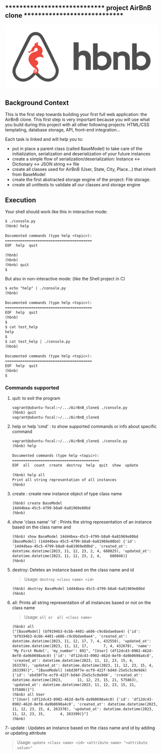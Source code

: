 ## **************************** project AirBnB clone ****************************
![logo project Hbnb.](https://github.com/dev-tch/AirBnB_clone/blob/main/pictures/hbnb_logo.png)


## Background Context
This is the first step towards building your first full web application: the AirBnB clone. This first step is very important because you will use what you build during this project with all other following projects: HTML/CSS templating, database storage, API, front-end integration…

Each task is linked and will help you to:

- put in place a parent class (called BaseModel) to take care of the initialization, serialization and deserialization of your future instances
- create a simple flow of serialization/deserialization: Instance <-> Dictionary <-> JSON string <-> file
- create all classes used for AirBnB (User, State, City, Place…) that inherit from BaseModel
- create the first abstracted storage engine of the project: File storage.
- create all unittests to validate all our classes and storage engine

## Execution
Your shell should work like this in interactive mode:
````
$ ./console.py
(hbnb) help

Documented commands (type help <topic>):
========================================
EOF  help  quit

(hbnb) 
(hbnb) 
(hbnb) quit
$
````
But also in non-interactive mode: (like the Shell project in C)
````
$ echo "help" | ./console.py
(hbnb)

Documented commands (type help <topic>):
========================================
EOF  help  quit
(hbnb) 
$
$ cat test_help
help
$
$ cat test_help | ./console.py
(hbnb)

Documented commands (type help <topic>):
========================================
EOF  help  quit
(hbnb) 
$
````
### Commands supported
1. quit: to exit the program
   ```
   vagrant@ubuntu-focal:~/.../AirBnB_clone$ ./console.py
   (hbnb) quit
   vagrant@ubuntu-focal:~/.../AirBnB_clone$
   ```
2. help  or help 'cmd'  : to show supported commands or info about specific command
   ````
   vagrant@ubuntu-focal:~/.../AirBnB_clone$ ./console.py
   (hbnb) help

   Documented commands (type help <topic>):
   ========================================
   EOF  all  count  create  destroy  help  quit  show  update

   (hbnb) help all
   Print all string representation of all instances
   (hbnb)
3. create <class name> : create new instance object of type class name
   ````
   (hbnb) create BaseModel
   14d44bea-45c5-4799-b8a0-6a81969e80bd
   (hbnb)
   ````
   
4. show 'class name' 'id' : Prints the string representation of an instance based on the class name and 
   ````
   (hbnb) show BaseModel 14d44bea-45c5-4799-b8a0-6a81969e80bd
   [BaseModel] (14d44bea-45c5-4799-b8a0-6a81969e80bd) {'id': '14d44bea-45c5-4799-b8a0-6a81969e80bd', 'created_at': datetime.datetime(2023, 11, 12, 23, 2, 4, 680825), 'updated_at': datetime.datetime(2023, 11, 12, 23, 2, 4,    680846)}
   (hbnb)
   ````
5. destroy: Deletes an instance based on the class name and id
   > Usage: `` destroy <class name> <id> `` 
   ````
   (hbnb) destroy BaseModel 14d44bea-45c5-4799-b8a0-6a81969e80bd
   (hbnb)
   ````
7. all: Prints all string representation of all instances based or not on the class name
   > Usage: `` all or  all <class name> `` 
   ```
   (hbnb) all
   ["[BaseModel] (bf9194b3-6cbb-4401-a686-c9c6bdae0ae4) {'id': 'bf9194b3-6cbb-4401-a686-c9c6bdae0ae4', 'created_at': datetime.datetime(2023, 11, 12, 17, 7, 4, 432550), 'updated_at': datetime.datetime(2023, 11, 12, 17,       7, 4, 432678), 'name': 'My First Model', 'my_number': 89}", "[User] (df12dc43-0902-462d-8ef8-da9b0698a4c0) {'id': 'df12dc43-0902-462d-8ef8-da9b0698a4c0', 'created_at': datetime.datetime(2023, 11, 12, 23, 15, 4,         263378), 'updated_at': datetime.datetime(2023, 11, 12, 23, 15, 4, 263399)}", "[BaseModel] (ebd30f7e-ecf9-422f-bd4d-25e5c5c0e9d4) {'id': 'ebd30f7e-ecf9-422f-bd4d-25e5c5c0e9d4', 'created_at': datetime.datetime(2023,       11, 12, 23, 15, 21, 575863), 'updated_at': datetime.datetime(2023, 11, 12, 23, 15, 21, 575886)}"]
   (hbnb) all User
   ["[User] (df12dc43-0902-462d-8ef8-da9b0698a4c0) {'id': 'df12dc43-0902-462d-8ef8-da9b0698a4c0', 'created_at': datetime.datetime(2023, 11, 12, 23, 15, 4, 263378), 'updated_at': datetime.datetime(2023, 11, 12, 23, 15,       4, 263399)}"]
   (hbnb)
   ```
7- update :  Updates an instance based on the class name and id by adding or updating attribute
 > Usage: ``update <class name> <id> <attribute name> "<attribute value>" ``

